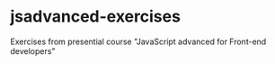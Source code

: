 # jsadvanced-exercises
Exercises from presential course "JavaScript advanced for Front-end developers"
